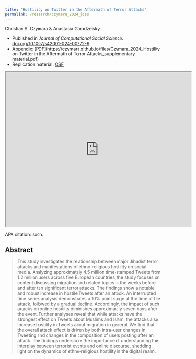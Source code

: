 ```yaml
---
title: "Hostility on Twitter in the Aftermath of Terror Attacks"
permalink: /research/czymara_2024_jcss
---
```

Christian S. Czymara & Anastasia Gorodzeisky

- Published in *Journal of Computational Social Science*. [doi.org/10.1007/s42001-024-00272-9](https://doi.org/10.1007/s42001-024-00272-9).
- Appendix: [PDF](https://czymara.github.io/files/Czymara_2024_Hostility on Twitter in the Aftermath of Terror Attacks_supplementary material.pdf)
- Replication material: [OSF](https://doi.org/10.17605/OSF.IO/ZDT5B)

<iframe src="https://czymara.github.io/files/Czymara_2024_Hostility on Twitter in the Aftermath of Terror Attacks.pdf" width="600" height="500"></iframe>

APA citation: soon.

Abstract
------
> This study investigates the relationship between major Jihadist terror attacks and manifestations of ethno-religious hostility on social media. Analyzing approximately 4.5 million time-stamped Tweets from 1.2 million users across five European countries, the study focuses on content discussing migration and related topics in the weeks before and after ten significant terror attacks. The findings show a notable and robust increase in hostile Tweets after an attack. An interrupted time series analysis demonstrates a 10% point surge at the time of the attack, followed by a gradual decline. Accordingly, the impact of such attacks on online hostility diminishes approximately seven days after the event. Further analyses reveal that while attacks have the strongest effect on Tweets about Muslims and Islam, the attacks also increase hostility in Tweets about migration in general. We find that the overall attack effect is driven by both intra-user changes in Tweeting and changes in the composition of users posting after an attack. The findings underscore the importance of understanding the interplay between terrorist events and online discourse, shedding light on the dynamics of ethno-religious hostility in the digital realm.

